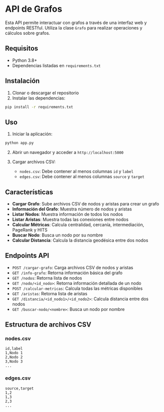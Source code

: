 # API de Grafos

Esta API permite interactuar con grafos a través de una interfaz web y endpoints RESTful. Utiliza la clase `Grafo` para realizar operaciones y cálculos sobre grafos.

## Requisitos

- Python 3.8+
- Dependencias listadas en `requirements.txt`

## Instalación

1. Clonar o descargar el repositorio
2. Instalar las dependencias:

```bash
pip install -r requirements.txt
```

## Uso

1. Iniciar la aplicación:

```bash
python app.py
```

2. Abrir un navegador y acceder a `http://localhost:5000`

3. Cargar archivos CSV:
   - `nodes.csv`: Debe contener al menos columnas `id` y `label`
   - `edges.csv`: Debe contener al menos columnas `source` y `target`

## Características

- **Cargar Grafo**: Sube archivos CSV de nodos y aristas para crear un grafo
- **Información del Grafo**: Muestra número de nodos y aristas
- **Listar Nodos**: Muestra información de todos los nodos
- **Listar Aristas**: Muestra todas las conexiones entre nodos
- **Calcular Métricas**: Calcula centralidad, cercanía, intermediación, PageRank y HITS
- **Buscar Nodo**: Busca un nodo por su nombre
- **Calcular Distancia**: Calcula la distancia geodésica entre dos nodos

## Endpoints API

- `POST /cargar-grafo`: Carga archivos CSV de nodos y aristas
- `GET /info-grafo`: Retorna información básica del grafo
- `GET /nodos`: Retorna lista de nodos
- `GET /nodo/<id_nodo>`: Retorna información detallada de un nodo
- `POST /calcular-metricas`: Calcula todas las métricas disponibles
- `GET /aristas`: Retorna lista de aristas
- `GET /distancia/<id_nodo1>/<id_nodo2>`: Calcula distancia entre dos nodos
- `GET /buscar-nodo/<nombre>`: Busca un nodo por nombre

## Estructura de archivos CSV

### nodes.csv

```
id,label
1,Nodo 1
2,Nodo 2
3,Nodo 3
...
```

### edges.csv

```
source,target
1,2
1,3
2,3
...
``` 